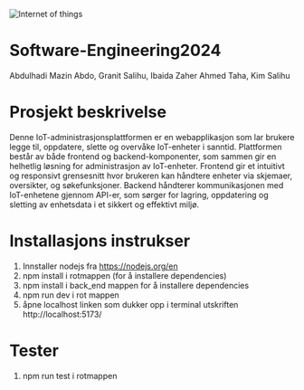 ![Internet of things](https://media.licdn.com/dms/image/C5112AQGiHCoRUbQbTg/article-cover_image-shrink_600_2000/0/1520061450672?e=2147483647&v=beta&t=H-qJ6m8bJX2aYpuNaMywfSRi5m9OZan3GcWheh0MSlk)
# Software-Engineering2024
Abdulhadi Mazin Abdo, Granit Salihu, Ibaida Zaher Ahmed Taha, Kim Salihu

# Prosjekt beskrivelse
Denne IoT-administrasjonsplattformen er en webapplikasjon som lar brukere legge til, oppdatere, slette og overvåke IoT-enheter i sanntid. Plattformen består av både frontend og backend-komponenter, som sammen gir en helhetlig løsning for administrasjon av IoT-enheter. Frontend gir et intuitivt og responsivt grensesnitt hvor brukeren kan håndtere enheter via skjemaer, oversikter, og søkefunksjoner. Backend håndterer kommunikasjonen med IoT-enhetene gjennom API-er, som sørger for lagring, oppdatering og sletting av enhetsdata i et sikkert og effektivt miljø.

# Installasjons instrukser
1. Innstaller nodejs fra https://nodejs.org/en
2. npm install i rotmappen (for å installere dependencies)
3. npm install i back_end mappen for å installere dependencies
4. npm run dev i rot mappen
5. åpne localhost linken som dukker opp i terminal utskriften http://localhost:5173/

# Tester
1. npm run test i rotmappen